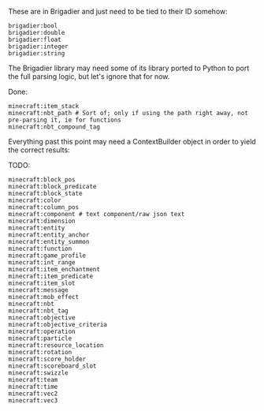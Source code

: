 These are in Brigadier and just need to be tied to their ID somehow:
```
brigadier:bool
brigadier:double
brigadier:float
brigadier:integer
brigadier:string
```
The Brigadier library may need some of its library ported to Python to port the full parsing logic, but let's ignore that for now.


Done:
```
minecraft:item_stack
minecraft:nbt_path # Sort of; only if using the path right away, not pre-parsing it, ie for functions
minecraft:nbt_compound_tag
```

Everything past this point may need a ContextBuilder object in order to yield the correct results:

TODO:
```
minecraft:block_pos
minecraft:block_predicate
minecraft:block_state
minecraft:color
minecraft:column_pos
minecraft:component # text component/raw json text
minecraft:dimension
minecraft:entity
minecraft:entity_anchor
minecraft:entity_summon
minecraft:function
minecraft:game_profile
minecraft:int_range
minecraft:item_enchantment
minecraft:item_predicate
minecraft:item_slot
minecraft:message
minecraft:mob_effect
minecraft:nbt
minecraft:nbt_tag
minecraft:objective
minecraft:objective_criteria
minecraft:operation
minecraft:particle
minecraft:resource_location
minecraft:rotation
minecraft:score_holder
minecraft:scoreboard_slot
minecraft:swizzle
minecraft:team
minecraft:time
minecraft:vec2
minecraft:vec3
```

